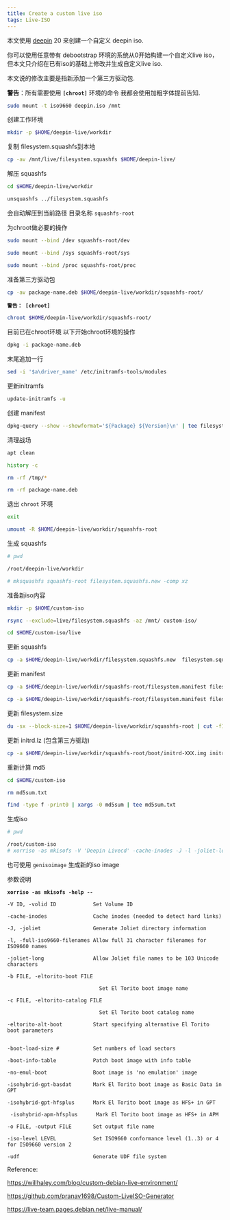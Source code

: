 ```yaml
---
title: Create a custom live iso
tags: Live-ISO
---
```

<!--more-->

本文使用 [deepin](http://deepin.org/) 20 来创建一个自定义 deepin iso.

你可以使用任意带有 debootstrap 环境的系统从0开始构建一个自定义live iso，但本文只介绍在已有iso的基础上修改并生成自定义live iso.

本文说的修改主要是指新添加一个第三方驱动包.


**警告**：所有需要使用 **`[chroot]`** 环境的命令 我都会使用加粗字体提前告知.

```bash
sudo mount -t iso9660 deepin.iso /mnt
```
创建工作环境
```bash
mkdir -p $HOME/deepin-live/workdir
```
复制 filesystem.squashfs到本地
```bash
cp -av /mnt/live/filesystem.squashfs $HOME/deepin-live/
```
解压 squashfs
```bash
cd $HOME/deepin-live/workdir

unsquashfs ../filesystem.squashfs
```
会自动解压到当前路径 目录名称 `squashfs-root`

为chroot做必要的操作
```bash
sudo mount --bind /dev squashfs-root/dev

sudo mount --bind /sys squashfs-root/sys

sudo mount --bind /proc squashfs-root/proc
```
准备第三方驱动包
```bash
cp -av package-name.deb $HOME/deepin-live/workdir/squashfs-root/
```

**`警告： [chroot]`**
```bash
chroot $HOME/deepin-live/workdir/squashfs-root/
```
目前已在chroot环境 以下开始chroot环境的操作
```bash
dpkg -i package-name.deb
```
末尾追加一行
```bash
sed -i '$a\driver_name' /etc/initramfs-tools/modules
```
更新initramfs
```bash
update-initramfs -u
```
创建 manifest
```bash
dpkg-query --show --showformat='${Package} ${Version}\n' | tee filesystem.manifest
```

清理战场
```bash
apt clean

history -c

rm -rf /tmp/*

rm -rf package-name.deb
```
退出 `chroot` 环境
```bash
exit 

umount -R $HOME/deepin-live/workdir/squashfs-root
```
生成 squashfs
```bash
# pwd

/root/deepin-live/workdir

# mksquashfs squashfs-root filesystem.squashfs.new -comp xz
```

准备新iso内容
```bash
mkdir -p $HOME/custom-iso

rsync --exclude=live/filesystem.squashfs -az /mnt/ custom-iso/

cd $HOME/custom-iso/live
```

更新 squashfs
```bash
cp -a $HOME/deepin-live/workdir/filesystem.squashfs.new  filesystem.squashfs
```
更新 manifest
```bash
cp -a $HOME/deepin-live/workdir/squashfs-root/filesystem.manifest filesystem.manifest

cp -a $HOME/deepin-live/workdir/squashfs-root/filesystem.manifest filesystem.manifest-desktop
```

更新 filesystem.size
```bash
du -sx --block-size=1 $HOME/deepin-live/workdir/squashfs-root | cut -f1 > filesystem.size
```

更新 initrd.lz (包含第三方驱动)
```bash
cp -a $HOME/deepin-live/workdir/squashfs-root/boot/initrd-XXX.img initrd.lz
```

重新计算 md5
```bash
cd $HOME/custom-iso

rm md5sum.txt

find -type f -print0 | xargs -0 md5sum | tee md5sum.txt
```

生成iso
```bash
# pwd

/root/custom-iso
# xorriso -as mkisofs -V 'Deepin Livecd' -cache-inodes -J -l -joliet-long -b isolinux/isolinux.bin -c isolinux/boot.cat -boot-load-size 4 -boot-info-table -no-emul-boot -eltorito-alt-boot -e boot/efi.img -no-emul-boot -isohybrid-gpt-basdat -isohybrid-apm-hfsplus  -o ../uos20sp1-custom-amd64.iso .
```

也可使用 `genisoimage` 生成新的iso image

参数说明

**`xorriso -as mkisofs -help --`**

```
-V ID, -volid ID            Set Volume ID

-cache-inodes               Cache inodes (needed to detect hard links)

-J, -joliet                 Generate Joliet directory information

-l, -full-iso9660-filenames Allow full 31 character filenames for ISO9660 names

-joliet-long                Allow Joliet file names to be 103 Unicode characters

-b FILE, -eltorito-boot FILE

                              Set El Torito boot image name

-c FILE, -eltorito-catalog FILE

                              Set El Torito boot catalog name

-eltorito-alt-boot          Start specifying alternative El Torito boot parameters


-boot-load-size #           Set numbers of load sectors

-boot-info-table            Patch boot image with info table

-no-emul-boot               Boot image is 'no emulation' image

-isohybrid-gpt-basdat       Mark El Torito boot image as Basic Data in GPT

-isohybrid-gpt-hfsplus      Mark El Torito boot image as HFS+ in GPT

 -isohybrid-apm-hfsplus      Mark El Torito boot image as HFS+ in APM

-o FILE, -output FILE       Set output file name

-iso-level LEVEL            Set ISO9660 conformance level (1..3) or 4 for ISO9660 version 2

-udf                        Generate UDF file system
```

Reference:

https://willhaley.com/blog/custom-debian-live-environment/

https://github.com/pranav1698/Custom-LiveISO-Generator

https://live-team.pages.debian.net/live-manual/